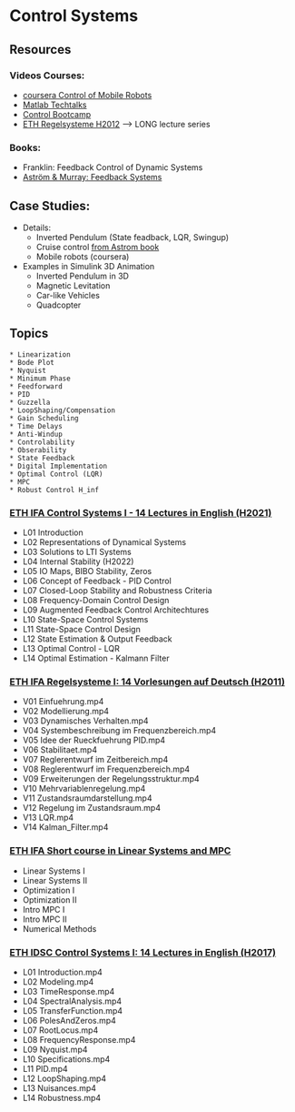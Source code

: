# Control Systems

## Resources
### Videos Courses:
* [coursera Control of Mobile Robots](https://www.youtube.com/watch?v=aSwCMK96NOw&list=PLp8ijpvp8iCvFDYdcXqqYU5Ibl_aOqwjr&index=1)
* [Matlab Techtalks](https://www.mathworks.com/videos/tech-talks.html)
* [Control Bootcamp](https://www.youtube.com/watch?v=Pi7l8mMjYVE&list=PLMrJAkhIeNNR20Mz-VpzgfQs5zrYi085m)
* [ETH Regelsysteme H2012](https://www.youtube.com/watch?v=nSSItBxzl2o&list=PLh1iJmY90cBA6ANNR0Tqt0F_T8DYX2SRd) --> LONG lecture series
### Books:
* Franklin: Feedback Control of Dynamic Systems
* [Aström & Murray: Feedback Systems](http://www.cds.caltech.edu/~murray/amwiki/index.php/Second_Edition)
## Case Studies:
* Details:
    * Inverted Pendulum (State feadback, LQR, Swingup)
    * Cruise control [from Astrom book](http://www.cds.caltech.edu/~murray/amwiki/index.php?title=Cruise_control)
    * Mobile robots (coursera)
* Examples in Simulink 3D Animation
    * Inverted Pendulum in 3D
    * Magnetic Levitation
    * Car-like Vehicles
    * Quadcopter

## Topics
    * Linearization
    * Bode Plot
    * Nyquist
    * Minimum Phase
    * Feedforward
    * PID
    * Guzzella
    * LoopShaping/Compensation
    * Gain Scheduling
    * Time Delays
    * Anti-Windup
    * Controlability
    * Obserability
    * State Feedback
    * Digital Implementation
    * Optimal Control (LQR)
    * MPC
    * Robust Control H_inf


### [ETH IFA Control Systems I - 14 Lectures in English (H2021)](https://video.ethz.ch/lectures/d-itet/2021/autumn/227-0103-00L.html)
* L01 Introduction
* L02 Representations of Dynamical Systems
* L03 Solutions to LTI Systems
* L04 Internal Stability (H2022)
* L05 IO Maps, BIBO Stability, Zeros
* L06 Concept of Feedback - PID Control
* L07 Closed-Loop Stability and Robustness Criteria
* L08 Frequency-Domain Control Design
* L09 Augmented Feedback Control Architechtures
* L10 State-Space Control Systems
* L11 State-Space Control Design
* L12 State Estimation & Output Feedback
* L13 Optimal Control - LQR
* L14 Optimal Estimation - Kalmann Filter
  
### [ETH IFA Regelsysteme I: 14 Vorlesungen auf Deutsch (H2011)](https://video.ethz.ch/lectures/d-itet/2011/autumn/227-0103-00L.html)
* V01 Einfuehrung.mp4
* V02 Modellierung.mp4
* V03 Dynamisches Verhalten.mp4
* V04 Systembeschreibung im Frequenzbereich.mp4
* V05 Idee der Rueckfuehrung PID.mp4
* V06 Stabilitaet.mp4
* V07 Reglerentwurf im Zeitbereich.mp4
* V08 Reglerentwurf im Frequenzbereich.mp4
* V09 Erweiterungen der Regelungsstruktur.mp4
* V10 Mehrvariablenregelung.mp4
* V11 Zustandsraumdarstellung.mp4
* V12 Regelung im Zustandsraum.mp4
* V13 LQR.mp4
* V14 Kalman_Filter.mp4

### [ETH IFA Short course in Linear Systems and MPC]()
* Linear Systems I
* Linear Systems II
* Optimization I
* Optimization II
* Intro MPC I
* Intro MPC II
* Numerical Methods

### [ETH IDSC Control Systems I: 14 Lectures in English (H2017)]()
* L01 Introduction.mp4
* L02 Modeling.mp4
* L03 TimeResponse.mp4
* L04 SpectralAnalysis.mp4
* L05 TransferFunction.mp4
* L06 PolesAndZeros.mp4
* L07 RootLocus.mp4
* L08 FrequencyResponse.mp4
* L09 Nyquist.mp4
* L10 Specifications.mp4
* L11 PID.mp4
* L12 LoopShaping.mp4
* L13 Nuisances.mp4
* L14 Robustness.mp4